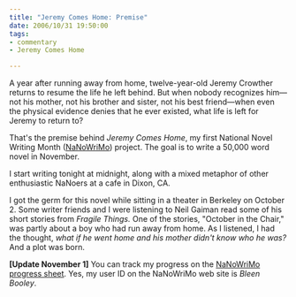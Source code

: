 ```yaml
--- 
title: "Jeremy Comes Home: Premise"
date: 2006/10/31 19:50:00
tags: 
- commentary
- Jeremy Comes Home

---
```


A year after running away from home, twelve-year-old Jeremy Crowther returns to resume the life he left behind. But when nobody recognizes him—not his mother, not his brother and sister, not his best friend—when even the physical evidence denies that he ever existed, what life is left for Jeremy to return to?

That's the premise behind <em>Jeremy Comes Home</em>, my first National Novel Writing Month (<a href="http://www.nanowrimo.org/">NaNoWriMo</a>) project.  The goal is to write a 50,000 word novel in November.

I start writing tonight at midnight, along with a mixed metaphor of other enthusiastic NaNoers at a cafe in Dixon, CA.

I got the germ for this novel while sitting in a theater in Berkeley on October 2. Some writer friends and I were listening to Neil Gaiman read some of his short stories from <em>Fragile Things.</em> One of the stories, "October in the Chair," was partly about a boy who had run away from home. As I listened, I had the thought, <em>what if he went home and his mother didn't know who he was?</em>  And a plot was born.

<strong>[Update November 1]</strong>  You can track my progress on the <a href="http://www.nanowrimo.org/NanowrimoUtils/ProgressReport/125998.html">NaNoWriMo progress sheet</a>.  Yes, my user ID on the NaNoWriMo web site is <em>Bleen Booley</em>.
<p>&nbsp;</p>
